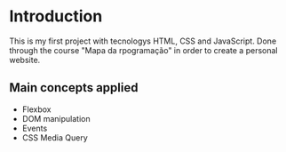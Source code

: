 # Introduction

This is my first project with tecnologys HTML, CSS and JavaScript. Done through the course "Mapa da rpogramação" in order to create a personal website.

## Main concepts applied

- Flexbox
- DOM manipulation
- Events
- CSS Media Query